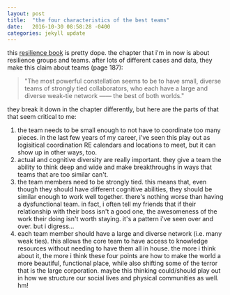 ```yaml
---
layout: post
title:  "the four characteristics of the best teams"
date:   2016-10-30 08:58:28 -0400
categories: jekyll update
---
```

this [resilience book](http://www.resiliencethebook.com) is pretty dope. the chapter that i'm in now is about resilience groups and teams. after lots of different cases and data, they make this claim about teams (page 187):

> "The most powerful constellation seems to be to have small, diverse teams of strongly tied collaborators, who each have a large and diverse weak-tie network —— the best of both worlds."

they break it down in the chapter differently, but here are the parts of that that seem critical to me:

1. the team needs to be small enough to not have to coordinate too many pieces. in the last few years of my career, i've seen this play out as logisitical coordination RE calendars and locations to meet, but it can show up in other ways, too.
1. actual and cognitive diversity are really important. they give a team the ability to think deep and wide and make breakthroughs in ways that teams that are too similar can't.
1. the team members need to be strongly tied. this means that, even though they should have different cognitive abilities, they should be similar enough to work well together. there's nothing worse than having a dysfunctional team. in fact, i often tell my friends that if their relationship with their boss isn't a good one, the awesomeness of the work their doing isn't worth staying. it's a pattern i've seen over and over. but i digress...
1. each team member should have a large and diverse network (i.e. many weak ties). this allows the core team to have access to knowledge resources without needing to have them all in house.
the more i think about it, the more i think these four points are how to make the world a more beautiful, functional place, while also shifting some of the terror that is the large corporation. maybe this thinking could/should play out in how we structure our social lives and physical communities as well.
hm!